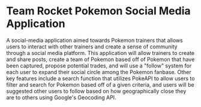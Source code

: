 
# Team Rocket Pokemon Social Media Application
A social-media application aimed towards Pokemon trainers that allows users to interact with other trainers and create a sense of community through a social media platform. This application will allow trainers to create and share posts,
create a team of Pokemon based off of Pokemon that have been captured, propose potential trades, and will use a "follow" system for each user to expand their social circle among the Pokemon fanbase. Other key features include a search
function that utilizes PokeAPI to allow users to filter and search for Pokemon based off of a given criteria, and users will be suggested other users to follow based on how geographically close they are to others using Google's
Geocoding API.
